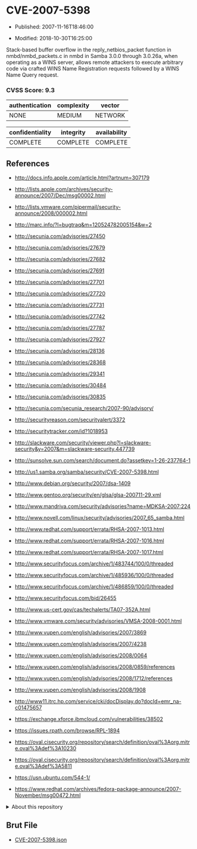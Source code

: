 # CVE-2007-5398

- Published: 2007-11-16T18:46:00

- Modified: 2018-10-30T16:25:00

Stack-based buffer overflow in the reply_netbios_packet function in nmbd/nmbd_packets.c in nmbd in Samba 3.0.0 through 3.0.26a, when operating as a WINS server, allows remote attackers to execute arbitrary code via crafted WINS Name Registration requests followed by a WINS Name Query request.

### CVSS Score: **9.3**

| authentication | complexity | vector |
| --- | --- | --- |
| NONE | MEDIUM | NETWORK |

| confidentiality | integrity | availability |
| --- | --- | --- |
| COMPLETE | COMPLETE | COMPLETE |

## References

* http://docs.info.apple.com/article.html?artnum=307179

* http://lists.apple.com/archives/security-announce/2007/Dec/msg00002.html

* http://lists.vmware.com/pipermail/security-announce/2008/000002.html

* http://marc.info/?l=bugtraq&m=120524782005154&w=2

* http://secunia.com/advisories/27450

* http://secunia.com/advisories/27679

* http://secunia.com/advisories/27682

* http://secunia.com/advisories/27691

* http://secunia.com/advisories/27701

* http://secunia.com/advisories/27720

* http://secunia.com/advisories/27731

* http://secunia.com/advisories/27742

* http://secunia.com/advisories/27787

* http://secunia.com/advisories/27927

* http://secunia.com/advisories/28136

* http://secunia.com/advisories/28368

* http://secunia.com/advisories/29341

* http://secunia.com/advisories/30484

* http://secunia.com/advisories/30835

* http://secunia.com/secunia_research/2007-90/advisory/

* http://securityreason.com/securityalert/3372

* http://securitytracker.com/id?1018953

* http://slackware.com/security/viewer.php?l=slackware-security&y=2007&m=slackware-security.447739

* http://sunsolve.sun.com/search/document.do?assetkey=1-26-237764-1

* http://us1.samba.org/samba/security/CVE-2007-5398.html

* http://www.debian.org/security/2007/dsa-1409

* http://www.gentoo.org/security/en/glsa/glsa-200711-29.xml

* http://www.mandriva.com/security/advisories?name=MDKSA-2007:224

* http://www.novell.com/linux/security/advisories/2007_65_samba.html

* http://www.redhat.com/support/errata/RHSA-2007-1013.html

* http://www.redhat.com/support/errata/RHSA-2007-1016.html

* http://www.redhat.com/support/errata/RHSA-2007-1017.html

* http://www.securityfocus.com/archive/1/483744/100/0/threaded

* http://www.securityfocus.com/archive/1/485936/100/0/threaded

* http://www.securityfocus.com/archive/1/486859/100/0/threaded

* http://www.securityfocus.com/bid/26455

* http://www.us-cert.gov/cas/techalerts/TA07-352A.html

* http://www.vmware.com/security/advisories/VMSA-2008-0001.html

* http://www.vupen.com/english/advisories/2007/3869

* http://www.vupen.com/english/advisories/2007/4238

* http://www.vupen.com/english/advisories/2008/0064

* http://www.vupen.com/english/advisories/2008/0859/references

* http://www.vupen.com/english/advisories/2008/1712/references

* http://www.vupen.com/english/advisories/2008/1908

* http://www11.itrc.hp.com/service/cki/docDisplay.do?docId=emr_na-c01475657

* https://exchange.xforce.ibmcloud.com/vulnerabilities/38502

* https://issues.rpath.com/browse/RPL-1894

* https://oval.cisecurity.org/repository/search/definition/oval%3Aorg.mitre.oval%3Adef%3A10230

* https://oval.cisecurity.org/repository/search/definition/oval%3Aorg.mitre.oval%3Adef%3A5811

* https://usn.ubuntu.com/544-1/

* https://www.redhat.com/archives/fedora-package-announce/2007-November/msg00472.html

<details>
<summary>About this repository</summary> 

  This repository is part of the project [Live Hack CVE](https://github.com/Live-Hack-CVE). Main website can be found [www.live-hack.org](https://www.live-hack.org) 
  
  Made by [Sn0wAlice](https://github.com/Sn0wAlice) for the people that care about security and need to have a feed of the latest CVEs. Hope you enjoy it, don't forget to star the repo and follow me on [Twitter](https://twitter.com/Sn0wAlice) and [Github](https://github.com/Sn0wAlice). And that is my [personnal website](https://www.alice-snow.me/)

  - [Home Page](https://github.com/Live-Hack-CVE)
  - [Framework](https://github.com/Live-Hack-CVE/cve-framework)
  - [CVE database](https://github.com/Live-Hack-CVE/full_database)
  - [Changelog](https://github.com/Live-Hack-CVE/Changelog)
</details>

## Brut File

* [CVE-2007-5398.json](https://raw.githubusercontent.com/Live-Hack-CVE/full_database/main/cves/2007/CVE-2007-5398.json)


